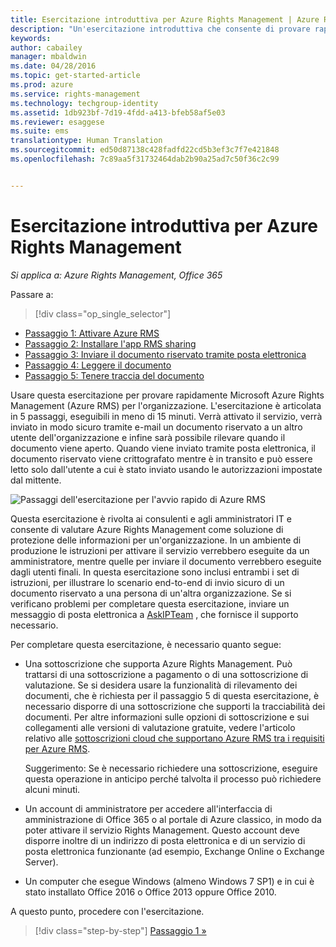 ```yaml
---
title: Esercitazione introduttiva per Azure Rights Management | Azure RMS
description: "Un'esercitazione introduttiva che consente di provare rapidamente Microsoft Azure Rights Management per l'organizzazione. L'esercitazione è articolata in 5 passaggi, eseguibili in meno di 15 minuti."
keywords: 
author: cabailey
manager: mbaldwin
ms.date: 04/28/2016
ms.topic: get-started-article
ms.prod: azure
ms.service: rights-management
ms.technology: techgroup-identity
ms.assetid: 1db923bf-7d19-4fdd-a413-bfeb58af5e03
ms.reviewer: esaggese
ms.suite: ems
translationtype: Human Translation
ms.sourcegitcommit: ed50d87138c428fadfd22cd5b3ef3c7f7e421848
ms.openlocfilehash: 7c89aa5f31732464dab2b90a25ad7c50f36c2c99


---
```


# Esercitazione introduttiva per Azure Rights Management

*Si applica a: Azure Rights Management, Office 365*

Passare a: 
> [!div class="op_single_selector"]
- [Passaggio 1: Attivare Azure RMS](tutorial-step1.md)
- [Passaggio 2: Installare l'app RMS sharing](tutorial-step2.md)
- [Passaggio 3: Inviare il documento riservato tramite posta elettronica](tutorial-step3.md)
- [Passaggio 4: Leggere il documento](tutorial-step4.md)
- [Passaggio 5: Tenere traccia del documento](tutorial-step5.md)

Usare questa esercitazione per provare rapidamente Microsoft Azure Rights Management (Azure RMS) per l'organizzazione. L'esercitazione è articolata in 5 passaggi, eseguibili in meno di 15 minuti. Verrà attivato il servizio, verrà inviato in modo sicuro tramite e-mail un documento riservato a un altro utente dell'organizzazione e infine sarà possibile rilevare quando il documento viene aperto. Quando viene inviato tramite posta elettronica, il documento riservato viene crittografato mentre è in transito e può essere letto solo dall'utente a cui è stato inviato usando le autorizzazioni impostate dal mittente.

![Passaggi dell'esercitazione per l'avvio rapido di Azure RMS](../media/AzRMS_QuickStartStepsAll.PNG)

Questa esercitazione è rivolta ai consulenti e agli amministratori IT e consente di valutare Azure Rights Management come soluzione di protezione delle informazioni per un'organizzazione. In un ambiente di produzione le istruzioni per attivare il servizio verrebbero eseguite da un amministratore, mentre quelle per inviare il documento verrebbero eseguite dagli utenti finali. In questa esercitazione sono inclusi entrambi i set di istruzioni, per illustrare lo scenario end-to-end di invio sicuro di un documento riservato a una persona di un'altra organizzazione. Se si verificano problemi per completare questa esercitazione, inviare un messaggio di posta elettronica a [AskIPTeam](mailto:askipteam@microsoft.com?subject=Having%20problems%20with%20the%20Quick%20Start%20tutorial) , che fornisce il supporto necessario.

Per completare questa esercitazione, è necessario quanto segue:

-   Una sottoscrizione che supporta Azure Rights Management. Può trattarsi di una sottoscrizione a pagamento o di una sottoscrizione di valutazione. Se si desidera usare la funzionalità di rilevamento dei documenti, che è richiesta per il passaggio 5 di questa esercitazione, è necessario disporre di una sottoscrizione che supporti la tracciabilità dei documenti. Per altre informazioni sulle opzioni di sottoscrizione e sui collegamenti alle versioni di valutazione gratuite, vedere l'articolo relativo alle [sottoscrizioni cloud che supportano Azure RMS tra i requisiti per Azure RMS](requirements-subscriptions.md).

    Suggerimento: Se è necessario richiedere una sottoscrizione, eseguire questa operazione in anticipo perché talvolta il processo può richiedere alcuni minuti.

-   Un account di amministratore per accedere all'interfaccia di amministrazione di Office 365 o al portale di Azure classico, in modo da poter attivare il servizio Rights Management. Questo account deve disporre inoltre di un indirizzo di posta elettronica e di un servizio di posta elettronica funzionante (ad esempio, Exchange Online o Exchange Server).

-   Un computer che esegue Windows (almeno Windows 7 SP1) e in cui è stato installato Office 2016 o Office 2013 oppure Office 2010.

A questo punto, procedere con l'esercitazione.

>[!div class="step-by-step"]
[Passaggio 1 »](tutorial-step1.md)






<!--HONumber=Jun16_HO4-->


